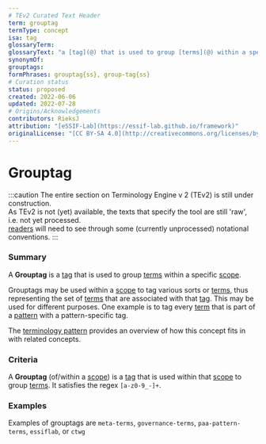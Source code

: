 ```yaml
---
# TEv2 Curated Text Header
term: grouptag
termType: concept
isa: tag
glossaryTerm:
glossaryText: "a [tag](@) that is used to group [terms](@) within a specific [scope](@)."
synonymOf:
grouptags:
formPhrases: grouptag{ss}, group-tag{ss}
# Curation status
status: proposed
created: 2022-06-06
updated: 2022-07-28
# Origins/Acknowledgements
contributors: RieksJ
attribution: "[eSSIF-Lab](https://essif-lab.github.io/framework)"
originalLicense: "[CC BY-SA 4.0](http://creativecommons.org/licenses/by-sa/4.0/?ref=chooser-v1)"
---
```


# Grouptag

:::caution
The entire section on Terminology Engine v 2 (TEv2) is still under construction.<br/>
As TEv2 is not (yet) available, the texts that specify the tool are still 'raw', i.e. not yet processed.<br/>[readers](@) will need to see through some (currently unprocessed) notational conventions.
:::

### Summary
A **Grouptag** is a [tag](@) that is used to group [terms](@) within a specific [scope](@).

Grouptags may be used within a [scope](@) to tag various sorts or [terms](@), thus representing the set of [terms](@) that are associated with that [tag](@). This may be used for different purposes. One example is to tag every [term](@) that is part of a [pattern](@) with a pattern-specific tag.

The [terminology pattern](pattern-terminology@) provides an overview of how this concept fits in with related concepts.

### Criteria
A **Grouptag** (of/within a [scope](@)) is a [tag](@) that is used within that [scope](@) to group [terms](@). It satisfies the regex `[a-z0-9_-]+`.

### Examples
Examples of grouptags are `meta-terms`, `governance-terms`, `paa-pattern-terms`, `essiflab`, or `ctwg`
